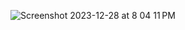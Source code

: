 ![Screenshot 2023-12-28 at 8 04 11 PM](https://github.com/alwaysahad/learning-rustlang/assets/115078116/66991cc4-7d89-4296-a629-e3c9b13f10c3)
